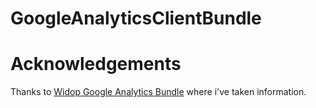 GoogleAnalyticsClientBundle
===========================


Acknowledgements
===========================
Thanks to [Widop Google Analytics Bundle](https://github.com/widop/google-analytics) where i've taken information.
